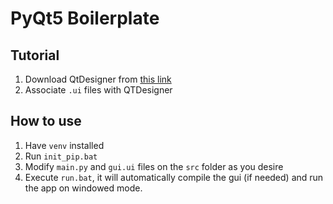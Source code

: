# PyQt5 Boilerplate

## Tutorial

1. Download QtDesigner from [this link](https://build-system.fman.io/qt-designer-download "this link")
2. Associate `.ui` files with QTDesigner

## How to use

1. Have `venv` installed
2. Run `init_pip.bat`
3. Modify `main.py` and `gui.ui` files on the `src` folder as you desire
4. Execute `run.bat`, it will automatically compile the gui (if needed) and run the app on windowed mode.
